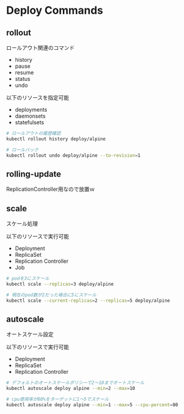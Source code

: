 
# Deploy Commands

## rollout

ロールアウト関連のコマンド

- history
- pause
- resume
- status
- undo

以下のリソースを指定可能

- deployments
- daemonsets
- statefulsets

```bash
# ロールアウトの履歴確認
kubectl rollout history deploy/alpine

# ロールバック
kubectl rollout undo deploy/alpine --to-revision=1
```

## rolling-update

ReplicationController用なので放置ｗ

## scale

スケール処理

以下のリソースで実行可能

- Deployment
- ReplicaSet
- Replication Controller
- Job

```bash
# podを3にスケール
kubectl scale --replicas=3 deploy/alpine

# 現在のpod数が2だった場合に5にスケール
kubectl scale --current-replicas=2 --replicas=5 deploy/alpine
```

## autoscale

オートスケール設定

以下のリソースで実行可能

- Deployment
- ReplicaSet
- Replication Controller

```bash
# デフォルトのオートスケールポリシーで2〜10までオートスケール
kubectl autoscale deploy alpine --min=2 --max=10

# cpu使用率が80%をターゲットに1〜5でスケール
kubectl autoscale deploy alpine --min=1 --max=5 --cpu-percent=80
```